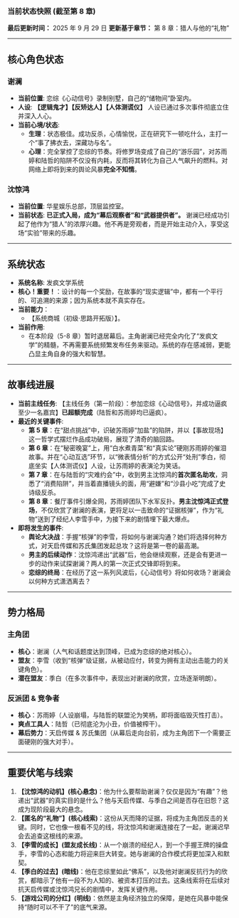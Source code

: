 ### **当前状态快照 (截至第 8 章)**

**最后更新时间：** 2025 年 9 月 29 日
**更新基于章节：** 第 8 章：猎人与他的“礼物”

---

## 核心角色状态

### 谢澜

-   **当前位置**: 恋综《心动信号》录制别墅，自己的“储物间”卧室内。
-   **人设**: **【逻辑鬼才】【反矫达人】【人体测谎仪】** 人设已通过多次事件彻底立住并深入人心。
-   **当前心境/状态**:
    -   **生理**：状态极佳。成功反杀，心情愉悦，正在研究下一顿吃什么，主打一个“事了拂衣去，深藏功与名”。
    -   **心理**：完全掌控了恋综的节奏。将修罗场变成了自己的“游乐园”，对苏雨婷和陆哲的陷阱不仅没有内耗，反而将其转化为自己人气飙升的燃料。对网络上即将到来的舆论风暴**完全不知情**。

### 沈惊鸿

-   **当前位置**: 华星娱乐总部，顶层监控室。
-   **当前状态**: **已正式入局，成为“幕后观察者”和“武器提供者”。** 谢澜已经成功引起了他作为“猎人”的浓厚兴趣。他不再是旁观者，而是开始主动介入，享受这场“实验”带来的乐趣。

---

## 系统状态

-   **系统名称**: 发疯文学系统
-   **核心！重要！**：设计的每一个奖励，在故事的“现实逻辑”中，都有一个平行的、可追溯的来源；因为系统本就不真实存在。
-   **当前能力**：
    -   【系统商城（初级·思路开拓版）】。
-   **当前作用**:
    -   在本阶段（5-8 章）暂时退居幕后。主角谢澜已经完全内化了“发疯文学”的精髓，不再需要系统频繁发布任务来驱动。系统的存在感减弱，更能凸显主角自身的强大和智慧。

---

## 故事线进展

-   **当前主线任务**: 【主线任务（第一阶段）：参加恋综《心动信号》，并成功逼疯至少一名嘉宾】**已超额完成**（陆哲和苏雨婷均已逼疯）。
-   **最近的关键事件**:
    -   **第 5 章**：在“甜点挑战”中，识破苏雨婷“加盐”的陷阱，并以【事故现场】这一哲学式摆烂作品成功破局，展现了清奇的脑回路。
    -   **第 6 章**：在“秘密晚宴”上，用“白水煮青菜”和“真实论”硬刚苏雨婷的催泪故事。并在“心动互选”环节，以“微表情分析”的方式公开“处刑”季白，彻底坐实【人体测谎仪】人设，让苏雨婷的表演沦为笑话。
    -   **第 7 章**：在与陆哲的“灾难约会”中，收到男主沈惊鸿的**首次匿名助攻**，洞悉了“消费陷阱”，并当着直播镜头的面，用“避嫌”和“沙县小吃”完成了史诗级反杀。
    -   **第 8 章**：餐厅事件引爆全网，苏雨婷团队下水军反扑。**男主沈惊鸿正式登场**，不仅欣赏了谢澜的表演，更将足以一击致命的“证据核弹”，作为“礼物”送到了经纪人李雪手中，为接下来的剧情埋下最大爆点。
-   **即将发生的事件**:
    -   **舆论大决战**：手握“核弹”的李雪，将如何与谢澜沟通？她们将选择何种方式，对天启传媒和苏氏集团发起总攻？这将是第一卷的最高潮。
    -   **男主的后续动作**：沈惊鸿递出“武器”后，他会继续观察，还是会有更进一步的动作来试探谢澜？两人的第一次正式交锋即将到来。
    -   **恋综的终局**：在经历了这一系列风波后，《心动信号》将如何收场？谢澜会以何种方式潇洒离去？

---

## 势力格局

### 主角团

-   **核心**：谢澜（人气和话题度达到顶峰，已成为恋综的绝对核心）。
-   **盟友**：李雪（收到“核弹”级证据，从被动应付，转变为拥有主动出击能力的关键角色）。
-   **潜在盟友**：季白（在多次事件中，表现出对谢澜的欣赏，立场逐渐明朗）。

### 反派团 & 竞争者

-   **核心**：苏雨婷（人设崩塌，与陆哲的联盟沦为笑柄，即将面临毁灭性打击）。
-   **爽点工具人**：陆哲（已彻底沦为小丑，价值被榨干）。
-   **幕后势力**：天启传媒 & 苏氏集团（从幕后走向台前，成为主角团下一个需要正面硬刚的强大对手）。

---

## 重要伏笔与线索

1.  **【沈惊鸿的动机】(核心悬念)**：他为什么要帮助谢澜？仅仅是因为“有趣”？他递出“武器”的真实目的是什么？他与天启传媒、与季白之间是否存在旧怨？这成为现阶段最大的悬念。
2.  **【匿名的“礼物”】(核心线索)**：这份从天而降的证据，将成为主角团反击的关键。同时，它也像一根看不见的线，将沈惊鸿和谢澜连接在了一起，谢澜迟早会去追查这根线的来源。
3.  **【李雪的成长】(盟友成长线)**：从一个崩溃的经纪人，到一个手握王牌的操盘手，李雪的心态和能力将迎来巨大转变。她与谢澜的合作模式将更加深入和默契。
4.  **【季白的过去】(暗线)**：他在恋综里如此“佛系”，以及他对谢澜反抗行为的欣赏，都暗示了他有一段不为人知的、被资本打压的过去。这条线索将在后续对抗天启传媒或沈惊鸿兄长的剧情中，发挥关键作用。
5.  **【游戏公司的分红】(明线)**：依然是主角经济独立的保障，是她在风暴中能保持“随时可以不干了”的底气来源。
